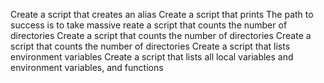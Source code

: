 Create a script that creates an alias
Create a script that prints
The path to success is to take massive
reate a script that counts the number of directories
Create a script that counts the number of directories
Create a script that counts the number of directories
Create a script that lists environment variables
Create a script that lists all local variables and environment variables, and functions
